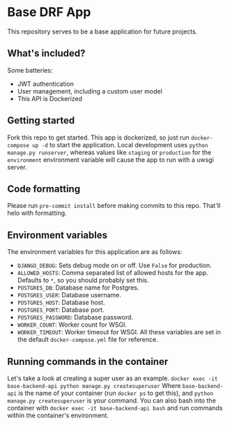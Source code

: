 # Base DRF App
This repository serves to be a base application for future projects.

## What's included?
Some batteries:
- JWT authentication
- User management, including a custom user model
- This API is Dockerized

## Getting started
Fork this repo to get started. This app is dockerized, so just run `docker-compose up -d` to start the application. Local development uses `python manage.py runserver`, whereas values like `staging` or `production` for the `environment` environment variable will cause the app to run with a uwsgi server.

## Code formatting
Please run `pre-commit install` before making commits to this repo. That'll helo with formatting.

## Environment variables
The environment variables for this application are as follows:
- `DJANGO_DEBUG`: Sets debug mode on or off. Use `False` for production.
- `ALLOWED_HOSTS`: Comma separated list of allowed hosts for the app. Defaults to `*`, so you should probably set this.
- `POSTGRES_DB`: Database name for Postgres.
- `POSTGRES_USER`: Database username.
- `POSTGRES_HOST`: Database host.
- `POSTGRES_PORT`: Database port.
- `POSTGRES_PASSWORD`: Database password.
- `WORKER_COUNT`: Worker count for WSGI.
- `WORKER_TIMEOUT`: Worker timeout for WSGI.
All these variables are set in the default `docker-compose.yml` file for reference.

## Running commands in the container
Let's take a look at creating a super user as an example.
`docker exec -it base-backend-api python manage.py createsuperuser`
Where `base-backend-api` is the name of your container (run `docker ps` to get this), and `python manage.py createsuperuser` is your command.
You can also bash into the container with `docker exec -it base-backend-api bash` and run commands within the container's environment.

